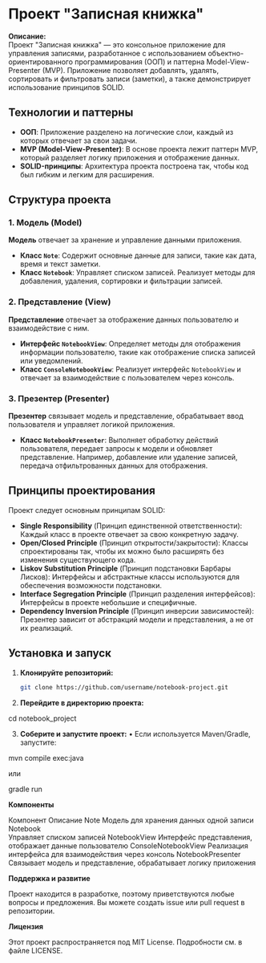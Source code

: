 # Проект "Записная книжка"

**Описание:**  
Проект "Записная книжка" — это консольное приложение для управления записями, разработанное с использованием объектно-ориентированного программирования (ООП) и паттерна Model-View-Presenter (MVP). Приложение позволяет добавлять, удалять, сортировать и фильтровать записи (заметки), а также демонстрирует использование принципов SOLID.

## Технологии и паттерны
- **ООП**: Приложение разделено на логические слои, каждый из которых отвечает за свои задачи.
- **MVP (Model-View-Presenter)**: В основе проекта лежит паттерн MVP, который разделяет логику приложения и отображение данных.
- **SOLID-принципы**: Архитектура проекта построена так, чтобы код был гибким и легким для расширения.

## Структура проекта

### 1. Модель (Model)
**Модель** отвечает за хранение и управление данными приложения.

- **Класс `Note`**: Содержит основные данные для записи, такие как дата, время и текст заметки.  
- **Класс `Notebook`**: Управляет списком записей. Реализует методы для добавления, удаления, сортировки и фильтрации записей.  

### 2. Представление (View)
**Представление** отвечает за отображение данных пользователю и взаимодействие с ним.

- **Интерфейс `NotebookView`**: Определяет методы для отображения информации пользователю, такие как отображение списка записей или уведомлений.
- **Класс `ConsoleNotebookView`**: Реализует интерфейс `NotebookView` и отвечает за взаимодействие с пользователем через консоль.

### 3. Презентер (Presenter)
**Презентер** связывает модель и представление, обрабатывает ввод пользователя и управляет логикой приложения.

- **Класс `NotebookPresenter`**: Выполняет обработку действий пользователя, передает запросы к модели и обновляет представление. Например, добавление или удаление записей, передача отфильтрованных данных для отображения.

## Принципы проектирования

Проект следует основным принципам SOLID:

- **Single Responsibility** (Принцип единственной ответственности): Каждый класс в проекте отвечает за свою конкретную задачу.
- **Open/Closed Principle** (Принцип открытости/закрытости): Классы спроектированы так, чтобы их можно было расширять без изменения существующего кода.
- **Liskov Substitution Principle** (Принцип подстановки Барбары Лисков): Интерфейсы и абстрактные классы используются для обеспечения возможности подстановки.
- **Interface Segregation Principle** (Принцип разделения интерфейсов): Интерфейсы в проекте небольшие и специфичные.
- **Dependency Inversion Principle** (Принцип инверсии зависимостей): Презентер зависит от абстракций модели и представления, а не от их реализаций.

## Установка и запуск

1. **Клонируйте репозиторий:**
   ```bash
   git clone https://github.com/username/notebook-project.git


2.	**Перейдите в директорию проекта:**

cd notebook_project


3.	**Соберите и запустите проект:**
	•	Если используется Maven/Gradle, запустите:

mvn compile exec:java

или

gradle run

**Компоненты**

Компонент	Описание
Note	Модель для хранения данных одной записи
Notebook	
Управляет списком записей
NotebookView	Интерфейс представления, отображает данные пользователю
ConsoleNotebookView	Реализация интерфейса для взаимодействия через консоль
NotebookPresenter	Связывает модель и представление, обрабатывает логику приложения

**Поддержка и развитие**

Проект находится в разработке, поэтому приветствуются любые вопросы и предложения. Вы можете создать issue или pull request в репозитории.

**Лицензия**

Этот проект распространяется под MIT License. Подробности см. в файле LICENSE.